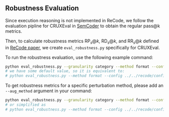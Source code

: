## Robustness Evaluation

Since execution reasoning is not implemented in ReCode, we follow the evaluation pipline for CRUXEval in [SemCoder](https://github.com/ARiSE-Lab/SemCoder/tree/main/experiments) to obtain the regular pass@k metrics.

Then, to calculate robustness metrics $`\text{RP}_{s}@k`$, $`\text{RD}_{s}@k`$, and $`\text{RR}_{s}@k`$ defined in [ReCode paper](https://arxiv.org/abs/2212.10264), we create `eval_robustness.py` specifically for CRUXEval.

To run the robustness evaluation, use the following example command:
```sh
python eval_robustness.py --granularity category --method format --config ../../recode/config.json --models semcoder_s_1030 --n_outputs 1
# we have some default value, so it is equivalent to:
# python eval_robustness.py --method format --config ../../recode/config.json
```

To get robustness metrics for a specific perturbation method, please add an `--aug_method` argument in your command:
```sh
python eval_robustness.py --granularity category --method format --config ../../recode/config.json --aug_method 0 --models semcoder_s_1030 --n_outputs 1
# or simplified as 
# python eval_robustness.py --method format --config ../../recode/config.json --aug_method 0
```
